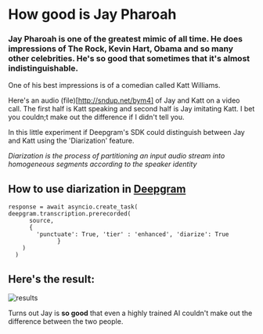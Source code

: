 # How good is Jay Pharoah

### Jay Pharoah is one of the greatest mimic of all time. He does impressions of The Rock, Kevin Hart, Obama and so many other celebrities. He's so good that sometimes that it's almost indistinguishable.
One of his best impressions is of a comedian called Katt Williams. 

Here's an audio (file)[http://sndup.net/bym4] of Jay and Katt on a video call. 
The first half is Katt speaking and second half is Jay imitating Katt. I bet you couldn;t make out the difference if I didn't tell you. 

In this little experiment if Deepgram's SDK could distinguish between Jay and Katt using the 'Diarization' feature. 


*Diarization is the process of partitioning an input audio stream into homogeneous segments according to the speaker identity*

## How to use diarization in [Deepgram](https://developers.deepgram.com/documentation/features/diarize/)
```
response = await asyncio.create_task(
deepgram.transcription.prerecorded(
      source,
      {
        'punctuate': True, 'tier' : 'enhanced', 'diarize': True
              }
    )
  )
```

## Here's the result:
![results](https://freeimage.host/i/mELCf2)

Turns out Jay is **so good** that even a highly trained AI couldn't make out the difference between the two people. 
